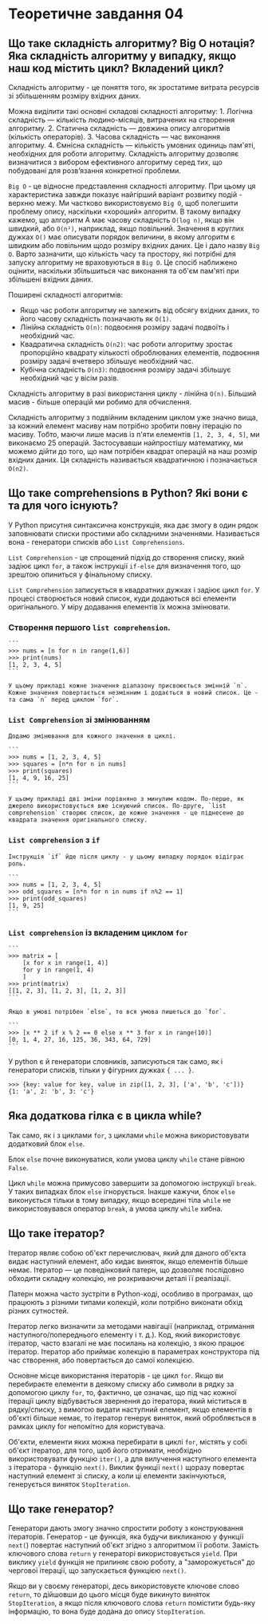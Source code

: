 # Теоретичне завдання 04
## Що таке складність алгоритму? Big O нотація? Яка складність алгоритму у випадку, якщо наш код містить цикл? Вкладений цикл?
  Складність алгоритму - це поняття того, як зростатиме витрата ресурсів зі збільшенням розміру вхідних даних. 

  Можна виділити такі основні складові складності алгоритму:
    1. Логічна складність — кількість людино-місяців, витрачених на створення алгоритму.
    2. Статична складність — довжина опису алгоритмів (кількість операторів).
    3. Часова складність — час виконання алгоритму.
    4. Ємнісна складність — кількість умовних одиниць пам'яті, необхідних для роботи алгоритму.
  Складність алгоритму дозволяє визначитися з вибором ефективного алгоритму серед тих, що побудовані для розв’язання конкретної проблеми.
  
  `Big O` - це відносне представлення складності алгоритму. При цьому ця характеристика завжди показує найгірший варіант розвитку подій - верхню межу. Ми частково використовуємо `Big O`, щоб полегшити проблему опису, наскільки «хороший» алгоритм. В такому випадку кажемо, що алгоритм A має часову складність `O(log n)`, якщо він швидкий, або `O(n²)`, наприклад, якщо повільний. Значення в круглих дужках `O()` має описувати порядок величини, в якому алгоритм є швидким або повільним щодо розміру вхідних даних. Це і дало назву `Big О`. Варто зазначити, що кількість часу та простору, які потрібні для запуску алгоритму не враховуються в `Big O`. Це спосіб наближено оцінити, наскільки збільшиться час виконання та об'єм пам'яті при збільшені вхідних даних.

  Поширені складності алгоритмів:
  
  * Якщо час роботи алгоритму не залежить від обсягу вхідних даних, то його часову складність позначають як `O(1)`.
  * Лінійна складність `O(n)`: подвоєння розміру задачі подвоїть і необхідний час.
  * Квадратична складність `O(n2)`: час роботи алгоритму зростає пропорційно квадрату кількості оброблюваних елементів, подвоєння розміру задачі вчетверо збільшує необхідний час.
  * Кубічна складність `O(n3)`: подвоєння розміру задачі збільшує необхідний час у вісім разів.

  Складність алгоритму в разі використання циклу - лінійна `O(n)`. Більший масив - більше операцій ми робимо для обчислення.

  Складність алгоритму з подвійним вкладеним циклом уже значно вища, за кожний елемент масиву нам потрібно зробити повну ітерацію по масиву. Тобто, маючи лише масив із п'яти елементів `[1, 2, 3, 4, 5]`, ми виконаємо 25 операцій. Застосувавши найпростішу математику, ми можемо дійти до того, що нам потрібен квадрат операцій на наш розмір вхідних даних. Ця складність називається квадратичною і позначається `O(n2)`.

## Що таке comprehensions в Python? Які вони є та для чого існують? 
  У Python присутня синтаксична конструкція, яка дає змогу в один рядок заповнювати списки простими або складними значеннями. Називається вона - генератори списків або `List Comprehensions`. 

  `List Comprehension` - це спрощений підхід до створення списку, який задіює цикл `for`, а також інструкції `if-else` для визначення того, що зрештою опиниться у фінальному списку.

  `List Comprehension` записується в квадратних дужках і задіює цикл `for`. У процесі створюється новий список, куди додаються всі елементи оригінального. У міру додавання елементів їх можна змінювати.

  ### Створення першого `list comprehension`.

    ```
    >>> nums = [n for n in range(1,6)]
    >>> print(nums)
    [1, 2, 3, 4, 5]
    ```
    
    У цьому прикладі кожне значення діапазону присвоюється змінній `n`. Кожне значення повертається незмінним і додається в новий список. Це - та сама `n` перед циклом `for`.

  ### `List Comprehension` зі змінюванням
    Додамо змінювання для кожного значення в циклі.

    ```
    >>> nums = [1, 2, 3, 4, 5]
    >>> squares = [n*n for n in nums]
    >>> print(squares) 
    [1, 4, 9, 16, 25]
    ```

    У цьому прикладі дві зміни порівняно з минулим кодом. По-перше, як джерело використовується вже існуючий список. По-друге, `list comprehension` створює список, де кожне значення - це піднесене до квадрата значення оригінального списку.

  ### `List comprehension` з `if`
    Інструкція `if` йде після циклу - у цьому випадку порядок відіграє роль.

    ```
    >>> nums = [1, 2, 3, 4, 5]
    >>> odd_squares = [n*n for n in nums if n%2 == 1]
    >>> print(odd_squares)
    [1, 9, 25]
    ```

  ### `List comprehension` із вкладеним циклом `for`

    ```
    >>> matrix = [
        [x for x in range(1, 4)]
        for y in range(1, 4)
        ]
    >>> print(matrix)
    [[1, 2, 3], [1, 2, 3], [1, 2, 3]]
    ```

    Якщо в умові потрібен `else`, то вся умова пишеться до `for`.

    ```
    >>> [x ** 2 if x % 2 == 0 else x ** 3 for x in range(10)]
    [0, 1, 4, 27, 16, 125, 36, 343, 64, 729]
    ```
  
  У python є й генератори словників, записуються так само, як і генератори списків, тільки у фігурних дужках `{ ... }`.

  ```
  >>> {key: value for key, value in zip([1, 2, 3], ['a', 'b', 'c'])}
  {1: 'a', 2: 'b', 3: 'c'}
  ```

## Яка додаткова гілка є в цикла while?
  Так само, як і з циклами `for`, з циклами `while` можна використовувати додатковий блок `else`. 

  Блок `else` почне виконуватися, коли умова циклу `while` стане рівною `False`.

  Цикл `while` можна примусово завершити за допомогою інструкції `break`. У таких випадках блок `else` ігнорується. Інакше кажучи, блок `else` виконується тільки в тому випадку, якщо всередині тіла `while` не використовувався оператор `break`, а умова циклу `while` хибна. 

## Що таке ітератор?
  Ітератор являє собою об'єкт перечислювач, який для даного об'єкта видає наступний елемент, або кидає виняток, якщо елементів більше немає. Ітератор — це поведінковий патерн, що дозволяє послідовно обходити складну колекцію, не розкриваючи деталі її реалізації.

  Патерн можна часто зустріти в Python-коді, особливо в програмах, що працюють з різними типами колекцій, коли потрібно виконати обхід різних сутностей.

  Ітератор легко визначити за методами навігації (наприклад, отримання наступного/попереднього елементу і т. д.). Код, який використовує ітератор, часто взагалі не має посилань на колекцію, з якою працює ітератор. Ітератор або приймає колекцію в параметрах конструктора під час створення, або повертається до самої колекцією.

  Основне місце використання ітераторів - це цикл `for`. Якщо ви перебираєте елементи в деякому списку або символи в рядку за допомогою циклу `for`, то, фактично, це означає, що під час кожної ітерації циклу відбувається звернення до ітератора, який міститься в рядку/списку, з вимогою видати наступний елемент, якщо елементів в об'єкті більше немає, то ітератор генерує виняток, який обробляється в рамках циклу for непомітно для користувача.

  Об'єкти, елементи яких можна перебирати в циклі `for`, містять у собі об'єкт ітератор, для того, щоб його отримати, необхідно використовувати функцію `iter()`, а для вилучення наступного елемента з ітератора - функцію `next()`. Виклик функції `next()` щоразу повертає наступний елемент зі списку, а коли ці елементи закінчуються, генерується виняток `StopIteration`.

## Що таке генератор?

  Генератори дають змогу значно спростити роботу з конструювання ітераторів. Генератор - це функція, яка будучи викликаною у функції `next(`) повертає наступний об'єкт згідно з алгоритмом її роботи. Замість ключового слова `return` у генераторі використовується `yield`. При виклику `yield` функція не припиняє свою роботу, а "заморожується" до чергової ітерації, що запускається функцією `next()`.

  Якщо ви у своєму генераторі, десь використовуєте ключове слово `return`, то дійшовши до цього місця буде викинуто виняток `StopIteration`, а якщо після ключового слова `return` помістити будь-яку інформацію, то вона буде додана до опису `StopIteration`.